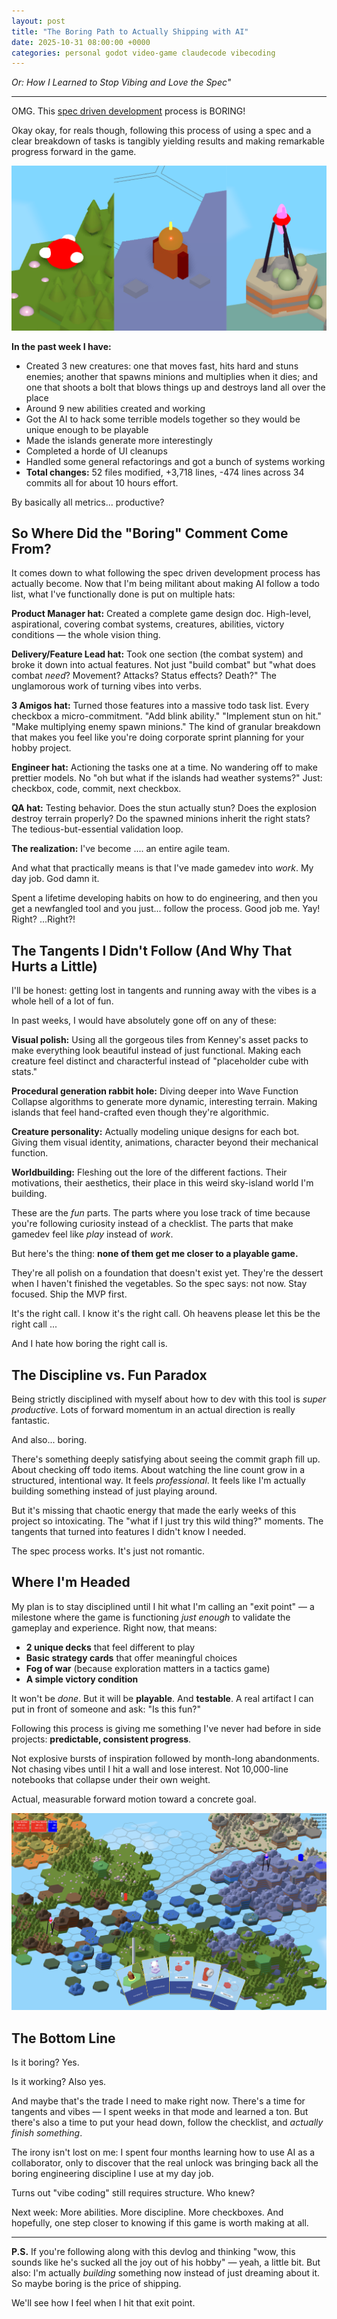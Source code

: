 ```yaml
---
layout: post
title: "The Boring Path to Actually Shipping with AI"
date: 2025-10-31 08:00:00 +0000
categories: personal godot video-game claudecode vibecoding
---
```


_Or: How I Learned to Stop Vibing and Love the Spec"_

---

OMG. This [spec driven development](https://vanonselenp.github.io/2025/10/24/exert-of-what-i-learnt/) process is BORING!

Okay okay, for reals though, following this process of using a spec and a clear breakdown of tasks is tangibly yielding results and making remarkable progress forward in the game.

![3 heroes](/assets/boring/3-heroes.png)

**In the past week I have:**
- Created 3 new creatures: one that moves fast, hits hard and stuns enemies; another that spawns minions and multiplies when it dies; and one that shoots a bolt that blows things up and destroys land all over the place
- Around 9 new abilities created and working
- Got the AI to hack some terrible models together so they would be unique enough to be playable
- Made the islands generate more interestingly
- Completed a horde of UI cleanups
- Handled some general refactorings and got a bunch of systems working
- **Total changes:** 52 files modified, +3,718 lines, -474 lines across 34 commits all for about 10 hours effort.

By basically all metrics... productive?

## So Where Did the "Boring" Comment Come From?

It comes down to what following the spec driven development process has actually become. Now that I'm being militant about making AI follow a todo list, what I've functionally done is put on multiple hats:

**Product Manager hat:** Created a complete game design doc. High-level, aspirational, covering combat systems, creatures, abilities, victory conditions — the whole vision thing.

**Delivery/Feature Lead hat:** Took one section (the combat system) and broke it down into actual features. Not just "build combat" but "what does combat *need*? Movement? Attacks? Status effects? Death?" The unglamorous work of turning vibes into verbs.

**3 Amigos hat:** Turned those features into a massive todo task list. Every checkbox a micro-commitment. "Add blink ability." "Implement stun on hit." "Make multiplying enemy spawn minions." The kind of granular breakdown that makes you feel like you're doing corporate sprint planning for your hobby project.

**Engineer hat:** Actioning the tasks one at a time. No wandering off to make prettier models. No "oh but what if the islands had weather systems?" Just: checkbox, code, commit, next checkbox.

**QA hat:** Testing behavior. Does the stun actually stun? Does the explosion destroy terrain properly? Do the spawned minions inherit the right stats? The tedious-but-essential validation loop.

**The realization:** I've become .... an entire agile team.

And what that practically means is that I've made gamedev into *work*. My day job. God damn it.

Spent a lifetime developing habits on how to do engineering, and then you get a newfangled tool and you just... follow the process. Good job me. Yay! Right? ...Right?!

## The Tangents I Didn't Follow (And Why That Hurts a Little)

I'll be honest: getting lost in tangents and running away with the vibes is a whole hell of a lot of fun.

In past weeks, I would have absolutely gone off on any of these:

**Visual polish:** Using all the gorgeous tiles from Kenney's asset packs to make everything look beautiful instead of just functional. Making each creature feel distinct and characterful instead of "placeholder cube with stats."

**Procedural generation rabbit hole:** Diving deeper into Wave Function Collapse algorithms to generate more dynamic, interesting terrain. Making islands that feel hand-crafted even though they're algorithmic.

**Creature personality:** Actually modeling unique designs for each bot. Giving them visual identity, animations, character beyond their mechanical function.

**Worldbuilding:** Fleshing out the lore of the different factions. Their motivations, their aesthetics, their place in this weird sky-island world I'm building.

These are the *fun* parts. The parts where you lose track of time because you're following curiosity instead of a checklist. The parts that make gamedev feel like *play* instead of *work*.

But here's the thing: **none of them get me closer to a playable game.**

They're all polish on a foundation that doesn't exist yet. They're the dessert when I haven't finished the vegetables. So the spec says: not now. Stay focused. Ship the MVP first.

It's the right call. I know it's the right call. Oh heavens please let this be the right call ...

And I hate how boring the right call is.

## The Discipline vs. Fun Paradox

Being strictly disciplined with myself about how to dev with this tool is *super productive*. Lots of forward momentum in an actual direction is really fantastic.

And also... boring.

There's something deeply satisfying about seeing the commit graph fill up. About checking off todo items. About watching the line count grow in a structured, intentional way. It feels *professional*. It feels like I'm actually building something instead of just playing around.

But it's missing that chaotic energy that made the early weeks of this project so intoxicating. The "what if I just try this wild thing?" moments. The tangents that turned into features I didn't know I needed.

The spec process works. It's just not romantic.

## Where I'm Headed

My plan is to stay disciplined until I hit what I'm calling an "exit point" — a milestone where the game is functioning *just enough* to validate the gameplay and experience. Right now, that means:

- **2 unique decks** that feel different to play
- **Basic strategy cards** that offer meaningful choices
- **Fog of war** (because exploration matters in a tactics game)
- **A simple victory condition**

It won't be *done*. But it will be **playable**. And **testable**. A real artifact I can put in front of someone and ask: "Is this fun?"

Following this process is giving me something I've never had before in side projects: **predictable, consistent progress**.

Not explosive bursts of inspiration followed by month-long abandonments. Not chasing vibes until I hit a wall and lose interest. Not 10,000-line notebooks that collapse under their own weight.

Actual, measurable forward motion toward a concrete goal.

![current](/assets/boring/chaos.png)

## The Bottom Line

Is it boring? Yes.

Is it working? Also yes.

And maybe that's the trade I need to make right now. There's a time for tangents and vibes — I spent weeks in that mode and learned a ton. But there's also a time to put your head down, follow the checklist, and *actually finish something*.

The irony isn't lost on me: I spent four months learning how to use AI as a collaborator, only to discover that the real unlock was bringing back all the boring engineering discipline I use at my day job.

Turns out "vibe coding" still requires structure. Who knew?

Next week: More abilities. More discipline. More checkboxes. And hopefully, one step closer to knowing if this game is worth making at all.

---

**P.S.** If you're following along with this devlog and thinking "wow, this sounds like he's sucked all the joy out of his hobby" — yeah, a little bit. But also: I'm actually *building* something now instead of just dreaming about it. So maybe boring is the price of shipping.

We'll see how I feel when I hit that exit point.